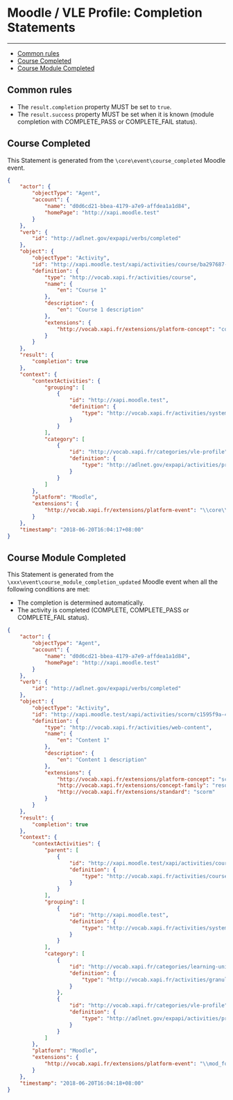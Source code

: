 # Moodle / VLE Profile: Completion Statements

---

- [Common rules](#common-rules)
- [Course Completed](#course-completed)
- [Course Module Completed](#module-completed)


<a name="common-rules"></a>
## Common rules

- The `result.completion` property MUST be set to `true`.
- The `result.success` property MUST be set when it is known (module completion with COMPLETE_PASS or COMPLETE_FAIL status).


<a name="course-completed"></a>
## Course Completed

This Statement is generated from the `\core\event\course_completed` Moodle event.

```json
{
    "actor": {
        "objectType": "Agent",
        "account": {
            "name": "d0d6cd21-bbea-4179-a7e9-affdea1a1d84",
            "homePage": "http://xapi.moodle.test"
        }
    },
    "verb": {
        "id": "http://adlnet.gov/expapi/verbs/completed"
    },
    "object": {
        "objectType": "Activity",
        "id": "http://xapi.moodle.test/xapi/activities/course/ba297687-b1aa-4477-9efd-a782c8fdb90a",
        "definition": {
            "type": "http://vocab.xapi.fr/activities/course",
            "name": {
                "en": "Course 1"
            },
            "description": {
                "en": "Course 1 description"
            },
            "extensions": {
                "http://vocab.xapi.fr/extensions/platform-concept": "course"
            }
        }
    },
    "result": {
        "completion": true
    },
    "context": {
        "contextActivities": {
            "grouping": [
                {
                    "id": "http://xapi.moodle.test",
                    "definition": {
                        "type": "http://vocab.xapi.fr/activities/system"
                    }
                }
            ],            
            "category": [
                {
                    "id": "http://vocab.xapi.fr/categories/vle-profile",
                    "definition": {
                        "type": "http://adlnet.gov/expapi/activities/profile"
                    }
                }
            ]
        },
        "platform": "Moodle",
        "extensions": {
            "http://vocab.xapi.fr/extensions/platform-event": "\\core\\event\\course_completed"
        }
    },
    "timestamp": "2018-06-20T16:04:17+08:00"
}
```


<a name="module-completed"></a>
## Course Module Completed

This Statement is generated from the `\xxx\event\course_module_completion_updated` Moodle event when all the following conditions are met:
- The completion is determined automatically.
- The activity is completed (COMPLETE, COMPLETE_PASS or COMPLETE_FAIL status).

```json
{
    "actor": {
        "objectType": "Agent",
        "account": {
            "name": "d0d6cd21-bbea-4179-a7e9-affdea1a1d84",
            "homePage": "http://xapi.moodle.test"
        }
    },
    "verb": {
        "id": "http://adlnet.gov/expapi/verbs/completed"
    },
    "object": {
        "objectType": "Activity",
        "id": "http://xapi.moodle.test/xapi/activities/scorm/c1595f9a-4347-404b-9057-51c461fcd1b7",
        "definition": {
            "type": "http://vocab.xapi.fr/activities/web-content",
            "name": {
                "en": "Content 1"
            },
            "description": {
                "en": "Content 1 description"
            },
            "extensions": {
                "http://vocab.xapi.fr/extensions/platform-concept": "scorm",
                "http://vocab.xapi.fr/extensions/concept-family": "resource",
                "http://vocab.xapi.fr/extensions/standard": "scorm"
            }
        }
    },
    "result": {
        "completion": true
    },
    "context": {
        "contextActivities": {
            "parent": [
                {
                    "id": "http://xapi.moodle.test/xapi/activities/course/ba297687-b1aa-4477-9efd-a782c8fdb90a",
                    "definition": {
                        "type": "http://vocab.xapi.fr/activities/course"
                    }
                }
            ],
            "grouping": [
                {
                    "id": "http://xapi.moodle.test",
                    "definition": {
                        "type": "http://vocab.xapi.fr/activities/system"
                    }
                }
            ],            
            "category": [
                {
                    "id": "http://vocab.xapi.fr/categories/learning-unit",
                    "definition": {
                        "type": "http://vocab.xapi.fr/activities/granularity-level"
                    }
                },
                {
                    "id": "http://vocab.xapi.fr/categories/vle-profile",
                    "definition": {
                        "type": "http://adlnet.gov/expapi/activities/profile"
                    }
                }
            ]
        },
        "platform": "Moodle",
        "extensions": {
            "http://vocab.xapi.fr/extensions/platform-event": "\\mod_forum\\event\\course_module_completion_updated"
        }
    },
    "timestamp": "2018-06-20T16:04:18+08:00"
}
```
